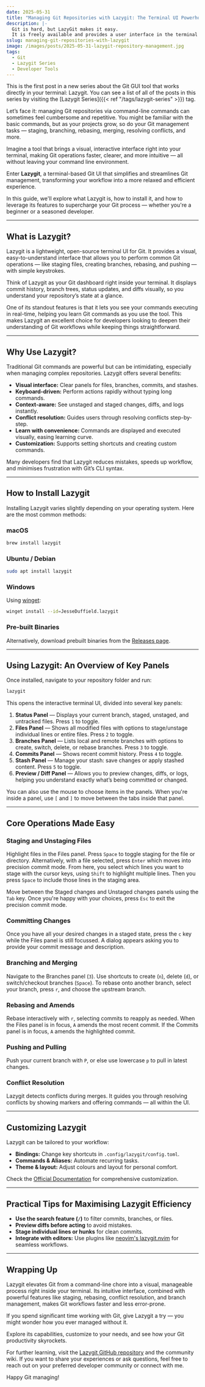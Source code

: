 ```yaml
---
date: 2025-05-31
title: "Managing Git Repositories with Lazygit: The Terminal UI Powerhouse"
description: |-
  Git is hard, but LazyGit makes it easy.
  It is freely available and provides a user interface in the terminal that behaves like a full GUI.
sslug: managing-git-repositories-with-lazygit
image: /images/posts/2025-05-31-lazygit-repository-management.jpg
tags:
  - Git
  - Lazygit Series
  - Developer Tools
---
```


This is the first post in a new series about the Git GUI tool that works directly in your terminal: Lazygit.
You can see a list of all of the posts in this series by visiting the [Lazygit Series]({{< ref "/tags/lazygit-series" >}}) tag.

Let’s face it: managing Git repositories via command-line commands can sometimes feel cumbersome and repetitive.
You might be familiar with the basic commands, but as your projects grow, so do your Git management tasks — staging, branching, rebasing, merging, resolving conflicts, and more.

Imagine a tool that brings a visual, interactive interface right into your terminal, making Git operations faster, clearer, and more intuitive — all without leaving your command line environment.

Enter **Lazygit**, a terminal-based Git UI that simplifies and streamlines Git management, transforming your workflow into a more relaxed and efficient experience.

In this guide, we'll explore what Lazygit is, how to install it, and how to leverage its features to supercharge your Git process — whether you're a beginner or a seasoned developer.

---

## What is Lazygit?

Lazygit is a lightweight, open-source terminal UI for Git.
It provides a visual, easy-to-understand interface that allows you to perform common Git operations — like staging files, creating branches, rebasing, and pushing — with simple keystrokes.

Think of Lazygit as your Git dashboard right inside your terminal.
It displays commit history, branch trees, status updates, and diffs visually, so you understand your repository’s state at a glance.

One of its standout features is that it lets you see your commands executing in real-time, helping you learn Git commands as you use the tool.
This makes Lazygit an excellent choice for developers looking to deepen their understanding of Git workflows while keeping things straightforward.

---

## Why Use Lazygit?

Traditional Git commands are powerful but can be intimidating, especially when managing complex repositories.
Lazygit offers several benefits:

- **Visual interface:** Clear panels for files, branches, commits, and stashes.
- **Keyboard-driven:** Perform actions rapidly without typing long commands.
- **Context-aware:** See unstaged and staged changes, diffs, and logs instantly.
- **Conflict resolution:** Guides users through resolving conflicts step-by-step.
- **Learn with convenience:** Commands are displayed and executed visually, easing learning curve.
- **Customization:** Supports setting shortcuts and creating custom commands.

Many developers find that Lazygit reduces mistakes, speeds up workflow, and minimises frustration with Git’s CLI syntax.

---

## How to Install Lazygit

Installing Lazygit varies slightly depending on your operating system. Here are the most common methods:

### macOS

```bash
brew install lazygit
```

### Ubuntu / Debian

```bash
sudo apt install lazygit
```

### Windows

Using [winget](https://github.com/microsoft/winget-cli):

```bash
winget install --id=JesseDuffield.lazygit
```

### Pre-built Binaries

Alternatively, download prebuilt binaries from the [Releases page](https://github.com/jesseduffield/lazygit/releases).

---

## Using Lazygit: An Overview of Key Panels

Once installed, navigate to your repository folder and run:

```bash
lazygit
```

This opens the interactive terminal UI, divided into several key panels:

1. **Status Panel** — Displays your current branch, staged, unstaged, and untracked files. Press `1` to toggle.
1. **Files Panel** — Shows all modified files with options to stage/unstage individual lines or entire files. Press `2` to toggle.
1. **Branches Panel** — Lists local and remote branches with options to create, switch, delete, or rebase branches. Press `3` to toggle.
1. **Commits Panel** — Shows recent commit history. Press `4` to toggle.
1. **Stash Panel** — Manage your stash: save changes or apply stashed content. Press `5` to toggle.
1. **Preview / Diff Panel** — Allows you to preview changes, diffs, or logs, helping you understand exactly what’s being committed or changed.

You can also use the mouse to choose items in the panels.
When you're inside a panel, use `[` and `]` to move between the tabs inside that panel.

---

## Core Operations Made Easy

### Staging and Unstaging Files

Highlight files in the Files panel.
Press `Space` to toggle staging for the file or directory.
Alternatively, with a file selected, press `Enter` which moves into precision commit mode.
From here, you select which lines you want to stage with the cursor keys, using `Shift` to highlight multiple lines.
Then you press `Space` to include those lines in the staging area.

Move between the Staged changes and Unstaged changes panels using the `Tab` key.
Once you're happy with your choices, press `Esc` to exit the precision commit mode.

### Committing Changes

Once you have all your desired changes in a staged state, press the `c` key while the Files panel is still focussed.
A dialog appears asking you to provide your commit message and description.

### Branching and Merging

Navigate to the Branches panel (`3`).
Use shortcuts to create (`n`), delete (`d`), or switch/checkout branches (`Space`).
To rebase onto another branch, select your branch, press `r`, and choose the upstream branch.

### Rebasing and Amends

Rebase interactively with `r`, selecting commits to reapply as needed.
When the Files panel is in focus, `A` amends the most recent commit.
If the Commits panel is in focus, `A` amends the highlighted commit.

### Pushing and Pulling

Push your current branch with `P`, or else use lowercase `p` to pull in latest changes.

### Conflict Resolution

Lazygit detects conflicts during merges.
It guides you through resolving conflicts by showing markers and offering commands — all within the UI.

---

## Customizing Lazygit

Lazygit can be tailored to your workflow:

- **Bindings:** Change key shortcuts in `.config/lazygit/config.toml`.
- **Commands & Aliases:** Automate recurring tasks.
- **Theme & layout:** Adjust colours and layout for personal comfort.

Check the [Official Documentation](https://github.com/jesseduffield/lazygit/wiki) for comprehensive customization.

---

## Practical Tips for Maximising Lazygit Efficiency

- **Use the search feature (`/`)** to filter commits, branches, or files.
- **Preview diffs before acting** to avoid mistakes.
- **Stage individual lines or hunks** for clean commits.
- **Integrate with editors:** Use plugins like [neovim's lazygit.nvim](https://github.com/kdheepak/lazygit.nvim) for seamless workflows.

---

## Wrapping Up

Lazygit elevates Git from a command-line chore into a visual, manageable process right inside your terminal.
Its intuitive interface, combined with powerful features like staging, rebasing, conflict resolution, and branch management, makes Git workflows faster and less error-prone.

If you spend significant time working with Git, give Lazygit a try — you might wonder how you ever managed without it.

Explore its capabilities, customize to your needs, and see how your Git productivity skyrockets.

For further learning, visit the [Lazygit GitHub repository](https://github.com/jesseduffield/lazygit) and the community wiki.
If you want to share your experiences or ask questions, feel free to reach out on your preferred developer community or connect with me.

Happy Git managing!
